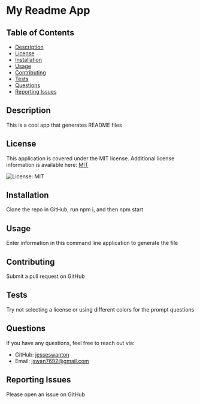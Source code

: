 # My Readme App

## Table of Contents
- [Description](#description)
- [License](#license)
- [Installation](#installation)
- [Usage](#usage)
- [Contributing](#contributing)
- [Tests](#tests)
- [Questions](#questions)
- [Reporting Issues](#reporting-issues)

## Description
This is a cool app that generates README files

## License
This application is covered under the MIT license. Additional license information is available here:
[MIT](https://opensource.org/licenses/MIT)


  ![License: MIT](https://img.shields.io/badge/License-MIT-blue.svg)

## Installation
Clone the repo in GitHub, run npm i, and then npm start

## Usage
Enter information in this command line application to generate the file

## Contributing
Submit a pull request on GitHub

## Tests
Try not selecting a license or using different colors for the prompt questions

## Questions
If you have any questions, feel free to reach out via:
- GitHub: [jesseswanton](https://github.com/jesseswanton)
- Email: jswan7692@gmail.com

## Reporting Issues
Please open an issue on GitHub
